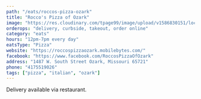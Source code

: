```yaml
---
path: "/eats/roccos-pizza-ozark"
title: "Rocco's Pizza of Ozark"
image: "https://res.cloudinary.com/tpage99/image/upload/v1586830151/local417eats/local417eatslogo.png"
orderops: "delivery, curbside, takeout, order online"
category: "eats"
hours: "12pm-7pm every day"
eatsType: "Pizza"
website: "https://roccospizzaozark.mobilebytes.com/"
facebook: "https://www.facebook.com/RoccosPizzaOfOzark"
address: "1487 W. South Street Ozark, Missouri 65721"
phone: "4175519026"
tags: ["pizza", "italian", "ozark"]
---
```


Delivery available via restaurant.
